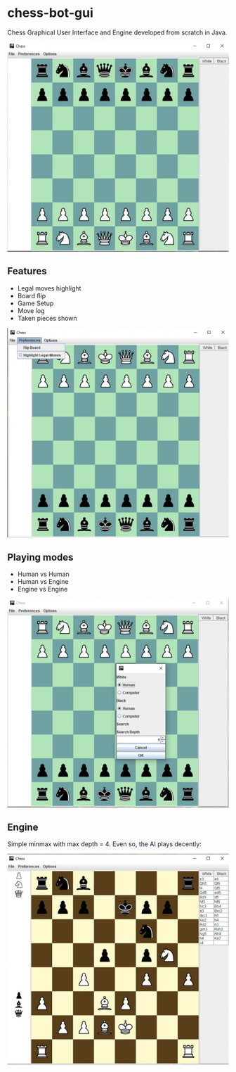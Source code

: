 # chess-bot-gui

Chess Graphical User Interface and Engine developed from scratch in Java.

![starting position](screenshots/pic_chess_1.jpg)


## Features

* Legal moves highlight
* Board flip
* Game Setup
* Move log
* Taken pieces shown

![features](screenshots/pic_chess_3.jpg) 


## Playing modes

* Human vs Human
* Human vs Engine
* Engine vs Engine

![features](screenshots/pic_chess_4.jpg)

## Engine
Simple minmax with max depth = 4. Even so, the AI plays decently:

![AI playing](screenshots/pic_chess_2.jpg)
